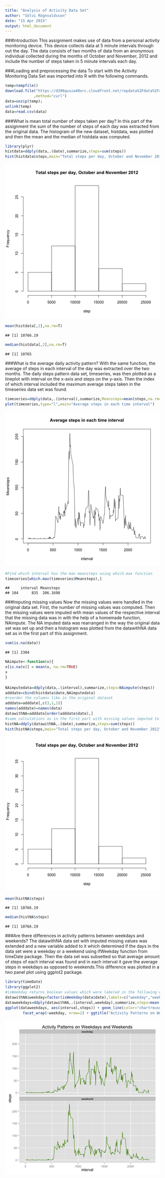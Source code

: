 ```yaml
---
title: "Analysis of Activity Data Set"
author: "Sölvi Rögnvaldsson"
date: "15 Apr 2015"
output: html_document
---
```

###Introduction
This assignment makes use of data from a personal activity monitoring device. This device collects data at 5 minute intervals through out the day. The data consists of two months of data from an anonymous individual collected during the months of October and November, 2012 and include the number of steps taken in 5 minute intervals each day.  

###Loading and preprocessing the data
To start with the Activity Monitoring Data Set was imported into R with the following commands.


```r
temp=tempfile()
download.file("https://d396qusza40orc.cloudfront.net/repdata%2Fdata%2Factivity.zip",temp
             ,method="curl")
data=unzip(temp);
unlink(temp)
data=read.csv(data)
```
###What is mean total number of steps taken per day?
In this part of the assignment the sum of the number of steps of each day was extracted from the original data. The histogram of the new dataset, histdata, was plotted and then the mean and the median of histdata was computed.

```r
library(plyr)
histdata=ddply(data,.(date),summarize,steps=sum(steps))
hist(histdata$steps,main="Total steps per day, October and November 2012",xlab="step")
```

![plot of chunk unnamed-chunk-2](figure/unnamed-chunk-2-1.png) 

```r
mean(histdata[,2],na.rm=T)
```

```
## [1] 10766.19
```

```r
median(histdata[,2],na.rm=T)
```

```
## [1] 10765
```
###What is the average daily activity pattern?
With the same function, the average of steps in each interval of the day was extracted over the two months. The daily steps pattern data set, timeseries, was then plotted as a lineplot with interval on the x-axis and steps on the y-axis. Then the index of which interval included the maximum average steps taken in the timeseries data set was found.


```r
timeseries=ddply(data,.(interval),summarize,Meansteps=mean(steps,na.rm=T))
plot(timeseries,type="l",main="Average steps in each time interval")
```

![plot of chunk unnamed-chunk-3](figure/unnamed-chunk-3-1.png) 

```r
#Find which interval has the max meansteps using which.max function
timeseries[which.max(timeseries$Meansteps),]
```

```
##     interval Meansteps
## 104      835  206.1698
```

###Imputing missing values
Now the missing values were handled in the original data set. First, the number of missing values was computed. Then the missing values were imputed with mean values of the respective interval that the missing data was in with the help of a homemade function, NAimpute. The NA imputed data was rearranged in the way the original data set was set up and then a histogram was plotted from the datawithNA data set as in the first part of this assignment.


```r
sum(is.na(data))
```

```
## [1] 2304
```

```r
NAimpute<-function(x){
x[is.na(x)] = mean(x, na.rm=TRUE)
x
}

NAimputedata=ddply(data,.(interval),summarize,steps=NAimpute(steps))
adddate=cbind(histdata$date,NAimputedata)
#reorder the columns like in the original dataset
adddate=adddate[,c(3,1,2)]
names(adddate)=names(data)
datawithNA=adddate[order(adddate$date),]
#same calculations as in the first part with missing values imputed to the dataset
histNA=ddply(datawithNA,.(date),summarize,steps=sum(steps))
hist(histNA$steps,main="Total steps per day, October and November 2012",xlab="step")
```

![plot of chunk unnamed-chunk-4](figure/unnamed-chunk-4-1.png) 

```r
mean(histNA$steps)
```

```
## [1] 10766.19
```

```r
median(histNA$steps)
```

```
## [1] 10766.19
```

###Are there differences in activity patterns between weekdays and weekends?
The datawithNA data set with imputed missing values was extended and a new variable added to it which determined if the days in the data set were a weekday or a weekend using ifWeekday function from timeDate package. Then the data set was subsetted so that average amount of steps of each interval was found and in each interval it gave the average steps in weekdays as opposed to weekends.This difference was plotted in a two panel plot using ggplot2 package.


```r
library(timeDate)
library(ggplot2)
#isWeekday returns boolean values which were labeled in the following way
datawithNA$weekday=factor(isWeekday(data$date),labels=c("weekday","weekend"))
dataweekdays=ddply(datawithNA,.(interval,weekday),summarize,steps=mean(steps))
ggplot(dataweekdays, aes(interval,steps)) + geom_line(color="chartreuse4")+
        facet_wrap(~weekday, nrow=2) + ggtitle("Activity Patterns on Weekdays and Weekends")
```

![plot of chunk unnamed-chunk-5](figure/unnamed-chunk-5-1.png) 
